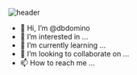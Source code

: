 ![header](https://capsule-render.vercel.app/api?type=wave&color=auto&height=220&section=header&text=dbdomino%20git&desc=Hello&fontSize=90&fontAlignY=20)
- 👋 Hi, I’m @dbdomino
- 👀 I’m interested in ...
- 🌱 I’m currently learning ...
- 💞️ I’m looking to collaborate on ...
- 📫 How to reach me ...

<!---
dbdomino/dbdomino is a ✨ special ✨ repository because its `README.md` (this file) appears on your GitHub profile.
You can click the Preview link to take a look at your changes.
--->
